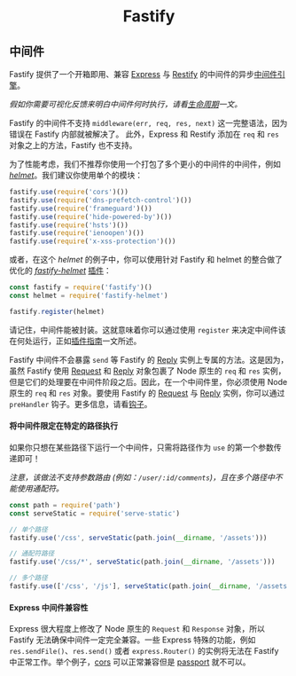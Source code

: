 <h1 align="center">Fastify</h1>

## 中间件

Fastify 提供了一个开箱即用、兼容 [Express](https://expressjs.com/) 与 [Restify](http://restify.com/) 的中间件的异步[中间件引擎](https://github.com/fastify/middie)。

*假如你需要可视化反馈来明白中间件何时执行，请看[生命周期](https://github.com/fastify/docs-chinese/blob/master/docs/Lifecycle.md)一文。*

Fastify 的中间件不支持 `middleware(err, req, res, next)` 这一完整语法，因为错误在 Fastify 内部就被解决了。
此外，Express 和 Restify 添加在 `req` 和 `res` 对象之上的方法，Fastify 也不支持。

为了性能考虑，我们不推荐你使用一个打包了多个更小的中间件的中间件，例如 [*helmet*](https://helmetjs.github.io/)。我们建议你使用单个的模块：

```js
fastify.use(require('cors')())
fastify.use(require('dns-prefetch-control')())
fastify.use(require('frameguard')())
fastify.use(require('hide-powered-by')())
fastify.use(require('hsts')())
fastify.use(require('ienoopen')())
fastify.use(require('x-xss-protection')())
```

或者，在这个 *helmet* 的例子中，你可以使用针对 Fastify 和 helmet 的整合做了优化的 [*fastify-helmet*](https://github.com/fastify/fastify-helmet) [插件](Plugins.md)：

```js
const fastify = require('fastify')()
const helmet = require('fastify-helmet')

fastify.register(helmet)
```

请记住，中间件能被封装。这就意味着你可以通过使用 `register` 来决定中间件该在何处运行，正如[插件指南](https://github.com/fastify/docs-chinese/blob/master/docs/Plugins-Guide.md)一文所述。

Fastify 中间件不会暴露 `send` 等 Fastify 的 [Reply]('./Reply.md' "Reply") 实例上专属的方法。这是因为，虽然 Fastify 使用 [Request](./Request.md "Request") 和 [Reply](./Reply.md "Reply") 对象包裹了 Node 原生的 `req` 和 `res` 实例，但是它们的处理要在中间件阶段之后。因此，在一个中间件里，你必须使用 Node 原生的 `req` 和 `res` 对象。要使用 Fastify 的 [Request](./Request.md "Request") 与 [Reply](./Reply.md "Reply") 实例，你可以通过 `preHandler` 钩子。更多信息，请看[钩子](./Hooks.md "Hooks")。

<a name="restrict-usage"></a>
#### 将中间件限定在特定的路径执行
如果你只想在某些路径下运行一个中间件，只需将路径作为 `use` 的第一个参数传递即可！

*注意，该做法不支持参数路由 (例如：`/user/:id/comments`)，且在多个路径中不能使用通配符。*

```js
const path = require('path')
const serveStatic = require('serve-static')

// 单个路径
fastify.use('/css', serveStatic(path.join(__dirname, '/assets')))

// 通配符路径
fastify.use('/css/*', serveStatic(path.join(__dirname, '/assets')))

// 多个路径
fastify.use(['/css', '/js'], serveStatic(path.join(__dirname, '/assets')))
```

<a name="express-middleware"></a>
#### Express 中间件兼容性
Express 很大程度上修改了 Node 原生的 `Request` 和 `Response` 对象，所以 Fastify 无法确保中间件一定完全兼容。一些 Express 特殊的功能，例如 `res.sendFile()`、`res.send()` 或者 `express.Router()` 的实例将无法在 Fastify 中正常工作。举个例子，[cors](https://github.com/expressjs/cors) 可以正常兼容但是 [passport](https://github.com/jaredhanson/passport) 就不可以。